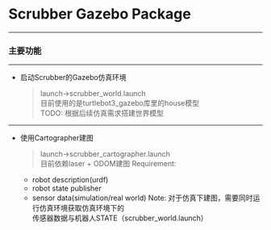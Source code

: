 # Scrubber Gazebo Package
---
### 主要功能  
---
*    启动Scrubber的Gazebo仿真环境  
     > launch->scrubber_world.launch  
     目前使用的是turtlebot3_gazebo库里的house模型  
     TODO: 根据后续仿真需求搭建世界模型  
---
*    使用Cartographer建图
     > launch->scrubber_cartographer.launch  
     目前依赖laser + ODOM建图
     Requirement: 
     *    robot description(urdf)
     *    robot state publisher
     *    sensor data(simulation/real world)
     Note: 对于仿真下建图，需要同时运行仿真环境获取仿真环境下的  
     传感器数据与机器人STATE（scrubber_world.launch）
